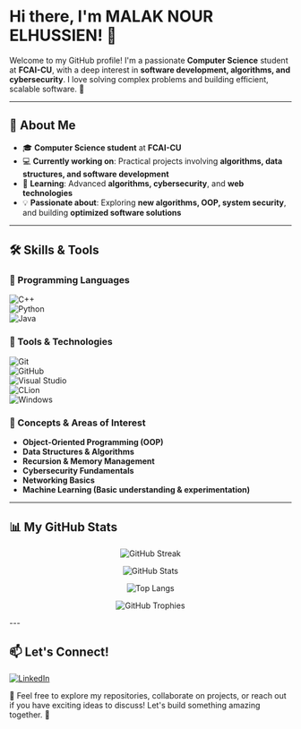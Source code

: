 # Hi there, I'm MALAK NOUR ELHUSSIEN! 👋  

Welcome to my GitHub profile! I'm a passionate **Computer Science** student at **FCAI-CU**, with a deep interest in **software development, algorithms, and cybersecurity**. I love solving complex problems and building efficient, scalable software. 🚀  

---

## 🚀 About Me  
- 🎓 **Computer Science student** at **FCAI-CU**  
- 💻 **Currently working on**: Practical projects involving **algorithms, data structures, and software development**  
- 🌱 **Learning**: Advanced **algorithms, cybersecurity**, and **web technologies**  
- 💡 **Passionate about**: Exploring **new algorithms, OOP, system security**, and building **optimized software solutions**  

---

## 🛠️ Skills & Tools  

### 🔹 Programming Languages  
![C++](https://img.shields.io/badge/-C%2B%2B-00599C?style=flat&logo=c%2B%2B&logoColor=white)  
![Python](https://img.shields.io/badge/-Python-3776AB?style=flat&logo=python&logoColor=white)  
![Java](https://img.shields.io/badge/-Java-007396?style=flat&logo=java&logoColor=white)  

### 🔹 Tools & Technologies  
![Git](https://img.shields.io/badge/-Git-F05032?style=flat&logo=git&logoColor=white)  
![GitHub](https://img.shields.io/badge/-GitHub-181717?style=flat&logo=github&logoColor=white)  
![Visual Studio](https://img.shields.io/badge/-Visual%20Studio-5C2D91?style=flat&logo=visual-studio&logoColor=white)  
![CLion](https://img.shields.io/badge/-CLion-000000?style=flat&logo=clion&logoColor=white)  
![Windows](https://img.shields.io/badge/-Windows-0078D6?style=flat&logo=windows&logoColor=white)  

### 🔹 Concepts & Areas of Interest  
- **Object-Oriented Programming (OOP)**  
- **Data Structures & Algorithms**  
- **Recursion & Memory Management**  
- **Cybersecurity Fundamentals**  
- **Networking Basics**  
- **Machine Learning (Basic understanding & experimentation)**  

---
## 📊 My GitHub Stats  

<div align="center">  

![GitHub Streak](https://streak-stats.demolab.com?user=Malaknourr&theme=radical&hide_border=true&date_format=j%20M%5B%20Y%5D)  

![GitHub Stats](https://github-readme-stats.vercel.app/api?username=Malaknourr&show_icons=true&theme=radical&hide_border=true&count_private=true)  

![Top Langs](https://github-readme-stats.vercel.app/api/top-langs/?username=Malaknourr&layout=compact&theme=radical&hide_border=true)  

![GitHub Trophies](https://github-profile-trophy.vercel.app/?username=Malaknourr&theme=radical&no-frame=true&column=4)  

</div>  
---

## 📫 Let's Connect!  
[![LinkedIn](https://img.shields.io/badge/-LinkedIn-0A66C2?style=flat&logo=linkedin&logoColor=white)](https://www.linkedin.com/in/malak-nourelhussien)  

🚀 Feel free to explore my repositories, collaborate on projects, or reach out if you have exciting ideas to discuss! Let's build something amazing together. 🤝  
